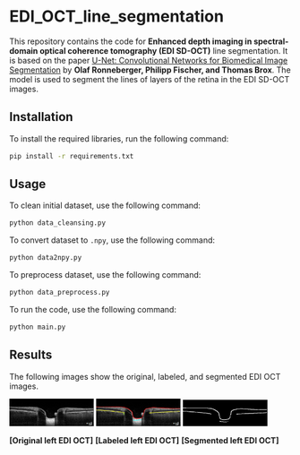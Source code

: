 # EDI_OCT_line_segmentation

This repository contains the code for **Enhanced depth imaging in spectral-domain optical coherence tomography (EDI SD-OCT)** line segmentation. It is based on the paper [U-Net: Convolutional Networks for Biomedical Image Segmentation](https://arxiv.org/pdf/1505.04597.pdf%EF%BC%89) by **Olaf Ronneberger, Philipp Fischer, and Thomas Brox**.
The model is used to segment the lines of layers of the retina in the EDI SD-OCT images.

## Installation

To install the required libraries, run the following command:

```bash
pip install -r requirements.txt
```

## Usage

To clean initial dataset, use the following command:

```bash
python data_cleansing.py
```

To convert dataset to `.npy`, use the following command:

```bash
python data2npy.py
```

To preprocess dataset, use the following command:

```bash
python data_preprocess.py
```

To run the code, use the following command:

```bash
python main.py
```

## Results

The following images show the original, labeled, and segmented EDI OCT images.

<div>
<img src="https://github.com/rebedy/EDI_OCT_line_segmentation/blob/main/imgs/original_L.png" width="30%">
<img src="https://github.com/rebedy/EDI_OCT_line_segmentation/blob/main/imgs/marked_L.png" width="30%">
<img src="https://github.com/rebedy/EDI_OCT_line_segmentation/blob/main/imgs/segmented_L.png" width="30%">
</div>

**[Original left EDI OCT]** **[Labeled left EDI OCT]** **[Segmented left EDI OCT]**

